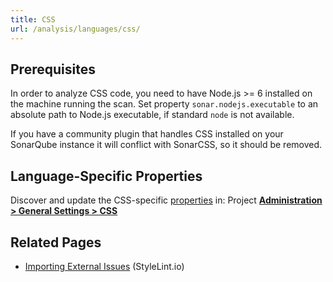```yaml
---
title: CSS
url: /analysis/languages/css/
---
```


<!-- static -->
<!-- update_center:cssfamily -->
<!-- /static -->


## Prerequisites
In order to analyze CSS code, you need to have Node.js >= 6 installed on the machine running the scan. Set property `sonar.nodejs.executable` to an absolute path to Node.js executable, if standard `node` is not available.

If you have a community plugin that handles CSS installed on your SonarQube instance it will conflict with SonarCSS, so it should be removed.

## Language-Specific Properties

Discover and update the CSS-specific [properties](/analysis/analysis-parameters/) in: <!-- sonarcloud -->Project <!-- /sonarcloud -->**[Administration > General Settings > CSS](/#sonarqube-admin#/admin/settings?category=css)**

## Related Pages
* [Importing External Issues](/analysis/external-issues/) (StyleLint.io)
